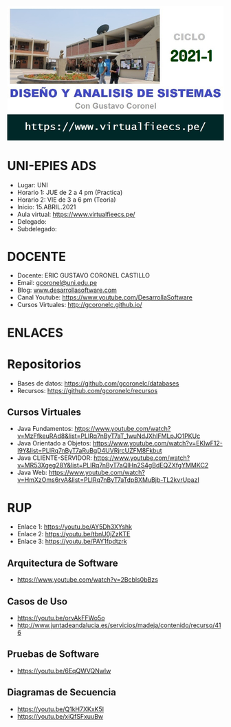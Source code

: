 ![UNI-EPIES DAS 2021-1](https://raw.githubusercontent.com/gcoronelc/UNI-EPIES-DAS-2021-1/main/IMG/CURSO.JPG)


# UNI-EPIES ADS

- Lugar: UNI
- Horario 1: JUE de 2 a 4 pm (Practica)
- Horario 2: VIE de 3 a 6 pm (Teoria)
- Inicio: 15.ABRIL.2021
- Aula virtual: https://www.virtualfieecs.pe/
- Delegado: 
- Subdelegado: 


# DOCENTE

- Docente: ERIC GUSTAVO CORONEL CASTILLO
- Email: gcoronel@uni.edu.pe
- Blog: www.desarrollasoftware.com
- Canal Youtube: https://www.youtube.com/DesarrollaSoftware
- Cursos Virtuales: http://gcoronelc.github.io/



# ENLACES


# Repositorios

- Bases de datos: https://github.com/gcoronelc/databases
- Recursos: https://github.com/gcoronelc/recursos

## Cursos Virtuales

- Java Fundamentos: https://www.youtube.com/watch?v=MzFfkeuRAd8&list=PLIRq7nByT7aT_1wuNdJXhIFMLpJO1PKUc
- Java Orientado a Objetos: https://www.youtube.com/watch?v=EKlwF12-l9Y&list=PLIRq7nByT7aRuBgD4UVRjrcUZFM8Fkbut
- Java CLIENTE-SERVIDOR: https://www.youtube.com/watch?v=MR53Xgeg28Y&list=PLIRq7nByT7aQlHn2S4gBdEQZXfgYMMKC2
- Java Web: https://www.youtube.com/watch?v=HmXzOms6rvA&list=PLIRq7nByT7aTdpBXMuBjb-TL2kvrUpazI

# RUP

- Enlace 1: https://youtu.be/AY5Dh3XYshk
- Enlace 2: https://youtu.be/tbnU0jZzKTE
- Enlace 3: https://youtu.be/PAY1fpdtzrk


## Arquitectura de Software

- https://www.youtube.com/watch?v=2Bcbls0bBzs


## Casos de Uso

- https://youtu.be/orvAkFFWo5o
- http://www.juntadeandalucia.es/servicios/madeja/contenido/recurso/416

## Pruebas de Software

- https://youtu.be/6EqQWVQNwlw

## Diagramas de Secuencia

- https://youtu.be/Q1kH7XKxK5I
- https://youtu.be/xiQfSFxuuBw

